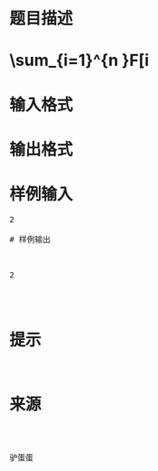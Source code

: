 

# 题目描述



#  \sum_{i=1}^{n }F[i



# 输入格式



# 输出格式



# 样例输入


<pre>2

# 样例输出


<pre>2</pre>

# 提示



# 来源


<p>
驴蛋蛋
</p>
